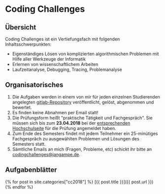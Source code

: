 # Coding Challenges

## Übersicht

Coding Challenges ist ein Vertiefungsfach mit folgenden Inhaltsschwerpunkten:
* Eigenständiges Lösen von komplizierten algorithmischen Problemen mit Hilfe aller Werkzeuge der Informatik
* Erlernen von wissenschaftlichem Arbeiten
* Laufzeitanalyse, Debugging, Tracing, Problemanalyse

## Organisatorisches

1. Die Aufgaben werden in einem von mir für jeden einzelnen Studierenden angelegten [gitlab-Repository](https://zenon.cs.hs-rm.de/) veröffentlicht, gelöst, abgenommen und bewertet.
2. Es finden keine Abnahmen per Email statt!
3. Die Prüfungsform heißt "praktische Tätigkeit und Fachgespräch". Sie müssen sich bis zum **23.04.2018** bei der [entsprechenden Hochschulseite](https://compass.hs-rm.de/) für die Prüfung angemeldet haben.
4. Zum Ende des Semesters findet mit jedem Teilnehmer ein 25-minütiges Fachgespräch zu ausgewählten Problemen und Lösungen des Semesters statt.
5. Sämtliche Emails an mich (Fragen, Probleme, etc) schickt ihr bitte an codingchallenges@jangampe.de.

## Aufgabenblätter

{% for post in site.categories["cc2018"] %}
  [{{ post.title }}]({{ post.url }})
{% endfor %}
